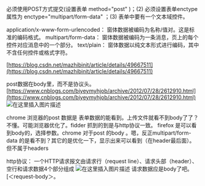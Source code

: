 ﻿必须使用POST方式提交(设置表单 method="post" )；(2) 必须设置表单enctype属性为  enctype="multipart/form-data" ；(3) 表单中要有一个文本域控件。


 application/x-www-form-urlencoded： 窗体数据被编码为名称/值对。这是标准的编码格式。
multipart/form-data： 窗体数据被编码为一条消息，页上的每个控件对应消息中的一个部分。
text/plain： 窗体数据以纯文本形式进行编码，其中不含任何控件或格式字符。 



[https://blog.csdn.net/mazhibinit/article/details/49667511](https://blog.csdn.net/mazhibinit/article/details/49667511)

post数据在body里，而不是协议头。
[https://www.cnblogs.com/biyeymyhjob/archive/2012/07/28/2612910.html](https://www.cnblogs.com/biyeymyhjob/archive/2012/07/28/2612910.html)
![在这里插入图片描述](http://img.yayi.site/csdn/20200602171731767.png-watermaskStyle)

chrome 浏览器的post 数据是 表单数据的能看到。上传文件就看不到body了了？不懂。可能浏览器优化了。fidder 抓到的到是与http协议一致。 firefox 是可以看到body的，选择参数。chrome 对于post 的body 。嗯，反正multipart/form-data 的是看不到？其它的是优化一下，显示出来可以看到（在header最后面）。但不属于headers

http协议：
一个HTTP请求报文由请求行（request line）、请求头部（header）、空行和请求数据4个部分组成
![在这里插入图片描述](http://img.yayi.site/csdn/20200602172740136.png-watermaskStyle)
请求数据应是body了吧。[＜request-body＞。
